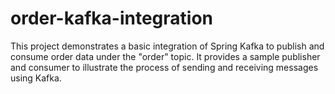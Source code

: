 # order-kafka-integration
This project demonstrates a basic integration of Spring Kafka to publish and consume order data under the "order" topic. It provides a sample publisher and consumer to illustrate the process of sending and receiving messages using Kafka.
